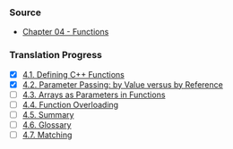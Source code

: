 ### Source
- [Chapter 04 - Functions](https://runestone.academy/runestone/books/published/cpp4python/Functions/toctree.html)

### Translation Progress
- [x] [4.1. Defining C++ Functions](./chap04_sec01_defining_cpp_functions.md)
- [x] [4.2. Parameter Passing: by Value versus by Reference](./chap04_sec02_parameter_passing_byvalue_byreference.md)
- [ ] [4.3. Arrays as Parameters in Functions](./chap04_sec03_arrays_as_parameters.md)
- [ ] [4.4. Function Overloading](./chap04_sec04_function_overloading.md)
- [ ] [4.5. Summary](./chap04_sec05_summary.md)
- [ ] [4.6. Glossary](./chap04_sec06_glossary.md)
- [ ] [4.7. Matching](./chap04_sec07_matching.md)
